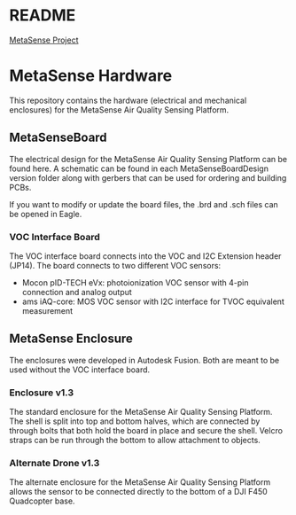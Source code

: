 # README #

[MetaSense Project](http://metasense.ucsd.edu)

# MetaSense Hardware #
This repository contains the hardware (electrical and mechanical enclosures) for the MetaSense Air Quality Sensing Platform.

## MetaSenseBoard ##
The electrical design for the MetaSense Air Quality Sensing Platform can be found here. A schematic can be found in each MetaSenseBoardDesign version folder along with gerbers that can be used for ordering and building PCBs.

If you want to modify or update the board files, the .brd and .sch files can be opened in Eagle.

### VOC Interface Board ###
The VOC interface board connects into the VOC and I2C Extension header (JP14). The board connects to two different VOC sensors:
* Mocon pID-TECH eVx: photoionization VOC sensor with 4-pin connection and analog output
* ams iAQ-core: MOS VOC sensor with I2C interface for TVOC equivalent measurement

## MetaSense Enclosure ##
The enclosures were developed in Autodesk Fusion. Both are meant to be used without the VOC interface board.

### Enclosure v1.3 ###
The standard enclosure for the MetaSense Air Quality Sensing Platform. The shell is split into top and bottom halves, which are connected by through bolts that both hold the board in place and secure the shell. Velcro straps can be run through the bottom to allow attachment to objects.

### Alternate Drone v1.3 ###
The alternate enclosure for the MetaSense Air Quality Sensing Platform allows the sensor to be connected directly to the bottom of a DJI F450 Quadcopter base.
